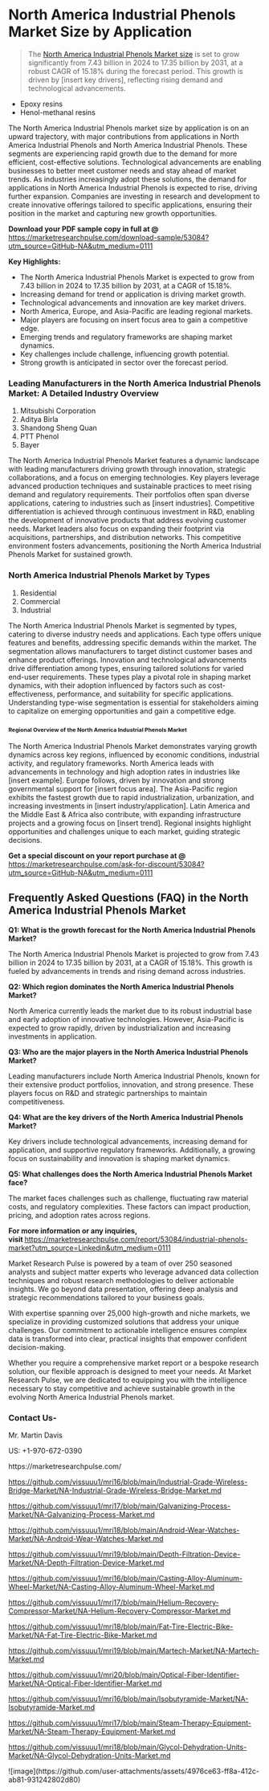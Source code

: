 <h1>North America Industrial Phenols Market&nbsp;Size by Application</h1><blockquote><p>The <a href="https://marketresearchpulse.com/download-sample/53084?utm_source=GitHub-NA&amp;utm_medium=0111">North America Industrial Phenols Market size</a> is set to grow significantly from 7.43 billion in 2024 to 17.35 billion by 2031, at a robust CAGR of 15.18% during the forecast period. This growth is driven by [insert key drivers], reflecting rising demand and technological advancements.</p></blockquote><ul><li>Epoxy resins<li> Henol-methanal resins</li></ul><p>The North America Industrial Phenols market size by application is on an upward trajectory, with major contributions from applications in North America Industrial Phenols and North America Industrial Phenols. These segments are experiencing rapid growth due to the demand for more efficient, cost-effective solutions. Technological advancements are enabling businesses to better meet customer needs and stay ahead of market trends. As industries increasingly adopt these solutions, the demand for applications in North America Industrial Phenols is expected to rise, driving further expansion. Companies are investing in research and development to create innovative offerings tailored to specific applications, ensuring their position in the market and capturing new growth opportunities.</p><p><strong>Download your PDF sample copy in full at @ </strong><a href="https://marketresearchpulse.com/download-sample/53084?utm_source=GitHub-NA&amp;utm_medium=0111">https://marketresearchpulse.com/download-sample/53084?utm_source=GitHub-NA&amp;utm_medium=0111</a></p><p><strong>Key Highlights: </strong></p><ul><li>The North America Industrial Phenols Market is expected to grow from 7.43 billion in 2024 to 17.35 billion by 2031, at a CAGR of 15.18%.</li><li>Increasing demand for trend or application is driving market growth.</li><li>Technological advancements and innovation are key market drivers.</li><li>North America, Europe, and Asia-Pacific are leading regional markets.</li><li>Major players are focusing on insert focus area to gain a competitive edge.</li><li>Emerging trends and regulatory frameworks are shaping market dynamics.</li><li>Key challenges include challenge, influencing growth potential.</li><li>Strong growth is anticipated in sector over the forecast period.</li></ul><h3>Leading Manufacturers in the North America Industrial Phenols Market: A Detailed Industry Overview</h3><ol><li>Mitsubishi Corporation</li><li>Aditya Birla</li><li>Shandong Sheng Quan</li><li>PTT Phenol</li><li>Bayer</li></ol><div class="flex max-w-full flex-col flex-grow"><div class="min-h-8 text-message flex w-full flex-col items-end gap-2 whitespace-normal break-words [.text-message+&amp;]:mt-5" dir="auto" data-message-author-role="assistant" data-message-id="fd8432e4-4910-450d-b182-61b7bfb0a01f" data-message-model-slug="gpt-4o"><div class="flex w-full flex-col gap-1 empty:hidden first:pt-[3px]"><div class="markdown prose w-full break-words dark:prose-invert light"><p>The North America Industrial Phenols Market features a dynamic landscape with leading manufacturers driving growth through innovation, strategic collaborations, and a focus on emerging technologies. Key players leverage advanced production techniques and sustainable practices to meet rising demand and regulatory requirements. Their portfolios often span diverse applications, catering to industries such as [insert industries]. Competitive differentiation is achieved through continuous investment in R&amp;D, enabling the development of innovative products that address evolving customer needs. Market leaders also focus on expanding their footprint via acquisitions, partnerships, and distribution networks. This competitive environment fosters advancements, positioning the North America Industrial Phenols Market for sustained growth.</p></div></div></div></div><h3>North America Industrial Phenols Market by Types</h3><ol><li>Residential<li> Commercial<li> Industrial</li></ol><div class="flex max-w-full flex-col flex-grow"><div class="min-h-8 text-message flex w-full flex-col items-end gap-2 whitespace-normal break-words [.text-message+&amp;]:mt-5" dir="auto" data-message-author-role="assistant" data-message-id="084470be-0bb7-4664-bddf-5156b4f41249" data-message-model-slug="gpt-4o-mini"><div class="flex w-full flex-col gap-1 empty:hidden first:pt-[3px]"><div class="markdown prose w-full break-words dark:prose-invert light"><p>The North America Industrial Phenols Market is segmented by types, catering to diverse industry needs and applications. Each type offers unique features and benefits, addressing specific demands within the market. The segmentation allows manufacturers to target distinct customer bases and enhance product offerings. Innovation and technological advancements drive differentiation among types, ensuring tailored solutions for varied end-user requirements. These types play a pivotal role in shaping market dynamics, with their adoption influenced by factors such as cost-effectiveness, performance, and suitability for specific applications. Understanding type-wise segmentation is essential for stakeholders aiming to capitalize on emerging opportunities and gain a competitive edge.</p></div></div></div></div><h3><span style="font-size: 11px;">Regional Overview of the North America Industrial Phenols Market</span></h3><div class="flex max-w-full flex-col flex-grow"><div class="min-h-8 text-message flex w-full flex-col items-end gap-2 whitespace-normal break-words [.text-message+&amp;]:mt-5" dir="auto" data-message-author-role="assistant" data-message-id="e9038762-ce64-4e30-91c9-9bd413514231" data-message-model-slug="gpt-4o-mini"><div class="flex w-full flex-col gap-1 empty:hidden first:pt-[3px]"><div class="markdown prose w-full break-words dark:prose-invert light"><p>The North America Industrial Phenols Market demonstrates varying growth dynamics across key regions, influenced by economic conditions, industrial activity, and regulatory frameworks. North America leads with advancements in technology and high adoption rates in industries like [insert example]. Europe follows, driven by innovation and strong governmental support for [insert focus area]. The Asia-Pacific region exhibits the fastest growth due to rapid industrialization, urbanization, and increasing investments in [insert industry/application]. Latin America and the Middle East &amp; Africa also contribute, with expanding infrastructure projects and a growing focus on [insert trend]. Regional insights highlight opportunities and challenges unique to each market, guiding strategic decisions.</p></div></div></div></div><p><strong>Get a special discount on your report purchase at @ </strong><a href="https://marketresearchpulse.com/ask-for-discount/53084?utm_source=GitHub-NA&amp;utm_medium=0111">https://marketresearchpulse.com/ask-for-discount/53084?utm_source=GitHub-NA&amp;utm_medium=0111</a></p><h2>Frequently Asked Questions (FAQ) in the North America Industrial Phenols Market</h2><p><strong>Q1: What is the growth forecast for the North America Industrial Phenols Market?</strong></p><p>The North America Industrial Phenols Market is projected to grow from 7.43 billion in 2024 to 17.35 billion by 2031, at a CAGR of 15.18%. This growth is fueled by advancements in trends and rising demand across industries.</p><p><strong>Q2: Which region dominates the North America Industrial Phenols Market?</strong></p><p>North America currently leads the market due to its robust industrial base and early adoption of innovative technologies. However, Asia-Pacific is expected to grow rapidly, driven by industrialization and increasing investments in application.</p><p><strong>Q3: Who are the major players in the North America Industrial Phenols Market?</strong></p><p>Leading manufacturers include North America Industrial Phenols, known for their extensive product portfolios, innovation, and strong presence. These players focus on R&amp;D and strategic partnerships to maintain competitiveness.</p><p><strong>Q4: What are the key drivers of the North America Industrial Phenols Market?</strong></p><p>Key drivers include technological advancements, increasing demand for application, and supportive regulatory frameworks. Additionally, a growing focus on sustainability and innovation is shaping market dynamics.</p><p><strong>Q5: What challenges does the North America Industrial Phenols Market face?</strong></p><p>The market faces challenges such as challenge, fluctuating raw material costs, and regulatory complexities. These factors can impact production, pricing, and adoption rates across regions.</p><p><strong>For more information or any inquiries, visit&nbsp;</strong><a href="https://marketresearchpulse.com/report/53084/industrial-phenols-market?utm_source=Linkedin&utm_medium=0111">https://marketresearchpulse.com/report/53084/industrial-phenols-market?utm_source=Linkedin&utm_medium=0111</a></p><p>Market Research Pulse is powered by a team of over 250 seasoned analysts and subject matter experts who leverage advanced data collection techniques and robust research methodologies to deliver actionable insights. We go beyond data presentation, offering deep analysis and strategic recommendations tailored to your business goals.</p><p>With expertise spanning over 25,000 high-growth and niche markets, we specialize in providing customized solutions that address your unique challenges. Our commitment to actionable intelligence ensures complex data is transformed into clear, practical insights that empower confident decision-making.</p><p>Whether you require a comprehensive market report or a bespoke research solution, our flexible approach is designed to meet your needs. At Market Research Pulse, we are dedicated to equipping you with the intelligence necessary to stay competitive and achieve sustainable growth in the evolving North America Industrial Phenols market.</p><h3><strong>Contact Us-</strong></h3><p>Mr. Martin Davis</p><p>US: +1-970-672-0390</p><p>https://marketresearchpulse.com/</p><p><a href="https://github.com/vissuuu1/mri16/blob/main/Industrial-Grade-Wireless-Bridge-Market/NA-Industrial-Grade-Wireless-Bridge-Market.md">https://github.com/vissuuu1/mri16/blob/main/Industrial-Grade-Wireless-Bridge-Market/NA-Industrial-Grade-Wireless-Bridge-Market.md</a></p><p><a href="https://github.com/vissuuu1/mri17/blob/main/Galvanizing-Process-Market/NA-Galvanizing-Process-Market.md">https://github.com/vissuuu1/mri17/blob/main/Galvanizing-Process-Market/NA-Galvanizing-Process-Market.md</a></p><p><a href="https://github.com/vissuuu1/mri18/blob/main/Android-Wear-Watches-Market/NA-Android-Wear-Watches-Market.md">https://github.com/vissuuu1/mri18/blob/main/Android-Wear-Watches-Market/NA-Android-Wear-Watches-Market.md</a></p><p><a href="https://github.com/vissuuu1/mri19/blob/main/Depth-Filtration-Device-Market/NA-Depth-Filtration-Device-Market.md">https://github.com/vissuuu1/mri19/blob/main/Depth-Filtration-Device-Market/NA-Depth-Filtration-Device-Market.md</a></p><p><a href="https://github.com/vissuuu1/mri16/blob/main/Casting-Alloy-Aluminum-Wheel-Market/NA-Casting-Alloy-Aluminum-Wheel-Market.md">https://github.com/vissuuu1/mri16/blob/main/Casting-Alloy-Aluminum-Wheel-Market/NA-Casting-Alloy-Aluminum-Wheel-Market.md</a></p><p><a href="https://github.com/vissuuu1/mri17/blob/main/Helium-Recovery-Compressor-Market/NA-Helium-Recovery-Compressor-Market.md">https://github.com/vissuuu1/mri17/blob/main/Helium-Recovery-Compressor-Market/NA-Helium-Recovery-Compressor-Market.md</a></p><p><a href="https://github.com/vissuuu1/mri18/blob/main/Fat-Tire-Electric-Bike-Market/NA-Fat-Tire-Electric-Bike-Market.md">https://github.com/vissuuu1/mri18/blob/main/Fat-Tire-Electric-Bike-Market/NA-Fat-Tire-Electric-Bike-Market.md</a></p><p><a href="https://github.com/vissuuu1/mri19/blob/main/Martech-Market/NA-Martech-Market.md">https://github.com/vissuuu1/mri19/blob/main/Martech-Market/NA-Martech-Market.md</a></p><p><a href="https://github.com/vissuuu1/mri20/blob/main/Optical-Fiber-Identifier-Market/NA-Optical-Fiber-Identifier-Market.md">https://github.com/vissuuu1/mri20/blob/main/Optical-Fiber-Identifier-Market/NA-Optical-Fiber-Identifier-Market.md</a></p><p><a href="https://github.com/vissuuu1/mri16/blob/main/Isobutyramide-Market/NA-Isobutyramide-Market.md">https://github.com/vissuuu1/mri16/blob/main/Isobutyramide-Market/NA-Isobutyramide-Market.md</a></p><p><a href="https://github.com/vissuuu1/mri17/blob/main/Steam-Therapy-Equipment-Market/NA-Steam-Therapy-Equipment-Market.md">https://github.com/vissuuu1/mri17/blob/main/Steam-Therapy-Equipment-Market/NA-Steam-Therapy-Equipment-Market.md</a></p><p><a href="https://github.com/vissuuu1/mri18/blob/main/Glycol-Dehydration-Units-Market/NA-Glycol-Dehydration-Units-Market.md">https://github.com/vissuuu1/mri18/blob/main/Glycol-Dehydration-Units-Market/NA-Glycol-Dehydration-Units-Market.md</a></p>
![image](https://github.com/user-attachments/assets/4976ce63-ff8a-412c-ab81-931242802d80)
